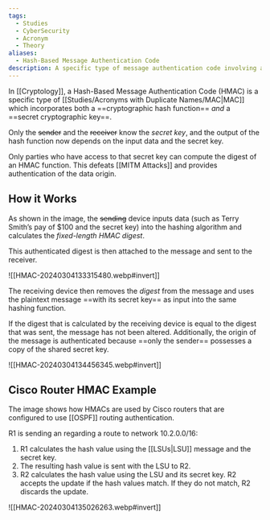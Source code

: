 ```yaml
---
tags:
  - Studies
  - CyberSecurity
  - Acronym
  - Theory
aliases:
  - Hash-Based Message Authentication Code
description: A specific type of message authentication code involving a cryptographic hash function and a secret cryptographic key.
---
```

In [[Cryptology]], a Hash-Based Message Authentication Code (HMAC) is a specific type of [[Studies/Acronyms with Duplicate Names/MAC|MAC]] which incorporates both a ==cryptographic hash function== *and* a ==secret cryptographic key==.

Only the ~~sender~~ and the ~~receiver~~ know the *secret key*, and the output of the hash function now depends on the input data and the secret key. 

Only parties who have access to that secret key can compute the digest of an HMAC function. This defeats [[MITM Attacks]] and provides authentication of the data origin.

## How it Works

As shown in the image, the ~~sending~~ device inputs data (such as Terry Smith’s pay of $100 and the secret key) into the hashing algorithm and calculates the *fixed-length HMAC digest*. 

This authenticated digest is then attached to the message and sent to the receiver.

![[HMAC-20240304133315480.webp#invert]]

The receiving device then removes the *digest* from the message and uses the plaintext message ==with its secret key== as input into the same hashing function. 

If the digest that is calculated by the receiving device is equal to the digest that was sent, the message has not been altered. Additionally, the origin of the message is authenticated because ==only the sender== possesses a copy of the shared secret key.

![[HMAC-20240304134456345.webp#invert]]

## Cisco Router HMAC Example

The image shows how HMACs are used by Cisco routers that are configured to use [[OSPF]] routing authentication.

R1 is sending an  regarding a route to network 10.2.0.0/16:

1. R1 calculates the hash value using the [[LSUs|LSU]] message and the secret key.
2. The resulting hash value is sent with the LSU to R2.
3. R2 calculates the hash value using the LSU and its secret key. R2 accepts the update if the hash values match. If they do not match, R2 discards the update.

![[HMAC-20240304135026263.webp#invert]]